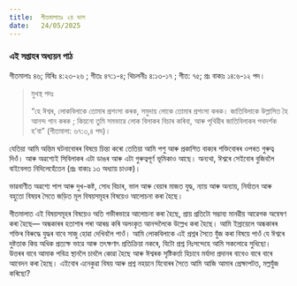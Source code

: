 ```yaml
---
title:  গীতমালাতঃ ২য় ভাগ
date:   24/05/2025
---
```


### এই সপ্তাহৰ অধ্যয়ন পাঠ

গীতমালাঃ ৪৬; যিৰিঃ ৪:২৩-২৬ ; গীতঃ ৪৭:১-৪; থিচলনীঃ ৪:১৩-১৭ ; গীত: ৭৫; প্রঃ বাক্যঃ ১৪:৬-১২ পদ।

> <p>মুখস্থ পদঃ</p>
> “হে ঈশ্বৰ, লোকবিলাকে তোমাৰ প্ৰশংসা কৰক, সমুদায় লোকে তোমাৰ প্ৰশংসা কৰক। জাতিবিলাকে উল্লাসিত হৈ আনন্দ গান কৰক ; কিয়নো তুমি সমভাৱে লোক বিলাকৰ বিচাৰ কৰিবা, আৰু পৃথিৱীৰ জাতিবিলাকৰ পথদর্শক হ’বা” (গীতমালা: ৬৭:৩,৪ পদ)।

যেতিয়া আমি অন্তিম ঘটনাবোৰৰ বিষয়ে চিন্তা কৰো তেতিয়া আমি পশু আৰু প্ৰকাশিত বাক্যৰ শক্তিবোৰৰ ওপৰত গুৰুত্ব দিওঁ। আৰু অৱশ্যেই সিবিলাকৰ এটা ডাঙৰ আৰু এটা গুৰুত্বপূৰ্ণ ভূমিকাও আছে। অন্যথা, ঈশ্বৰে সেইবোৰ বুজিবলৈ বাইবেলত নিদিলেহেঁতেন (প্রঃ বাক্যঃ ১৩ অধ্যায় চাওক)।

ভাৱবাণীত অৱশ্যে পাপ আৰু দুখ-কষ্ট, সোধ বিচাৰ, ভাল আৰু বেয়াৰ মাজত যুদ্ধ, ন্যায় আৰু অন্যায়, নির্যাতন আৰু বহুতো বিষয়ৰ সৈতে জড়িত মূল বিষয়সমূহৰ বিষয়েও আলোচনা কৰা হৈছে।

গীতমালাত এই বিষয়সমূহৰ বিষয়েও অতি গভীৰভাৱে আলোচনা কৰা হৈছে, প্রায় প্রতিটো সম্ভাব্য মানৱীয় আৱেগক অন্বেষণ কৰা হৈছে— অন্ধকাৰৰ হতাশাৰ পৰা আৰম্ভ কৰি অলংকৃত আনন্দলৈকে উল্লেখ কৰা হৈছে। আমি ইস্রায়েলে অন্ধকাৰৰ শক্তিৰ বিৰুদ্ধে যুদ্ধৰ বাবে সাজু হোৱা দেখিবলৈ পাওঁ। আমি লোকবিলাকে এই প্ৰশ্নৰ সৈতে যুঁজ কৰা বিষয়ে পাওঁ যে ঈশ্বৰে দুষ্টতাক কিয় অধিক প্রত্যক্ষ ভাৱে আৰু তৎক্ষণাৎ প্রতিক্রিয়া নকৰে, যিটো প্রশ্ন নিঃসন্দেহে আমি সকলোৱে সুধিছো। উত্তৰৰ বাবে আমাক পবিত্র স্থানলৈ চাবলৈ কোৱা হৈছে আৰু ঈশ্বৰক সৃষ্টিকৰ্ত্তা হিচাবে মৰ্যাদা প্ৰদানৰ বাবেও বাৰে বাৰে আবেদন কৰা হৈছে। এইবোৰ এনেকুৱা বিষয় আৰু প্ৰশ্ন নহয়নে যিবোৰৰ সৈতে আমি আজি আমাৰ প্ৰেক্ষাপটত, মল্লযুঁজ কৰিছো?